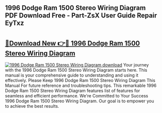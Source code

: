 ## 1996 Dodge Ram 1500 Stereo Wiring Diagram PDF Download Free - Part-ZsX User Guide Repair EyTxz

# <h2><a href="http://dflqbq.blite.top/?on=1996+Dodge+Ram+1500+Stereo+Wiring+Diagram">🔗Download New 👉🔴 1996 Dodge Ram 1500 Stereo Wiring Diagram</a></h2>

[![1996 Dodge Ram 1500 Stereo Wiring Diagram download](https://i.imgur.com/lujVjoI.png)](http://dflqbq.blite.top/?on=1996+Dodge+Ram+1500+Stereo+Wiring+Diagram)
Your journey with the 1996 Dodge Ram 1500 Stereo Wiring Diagram starts here. This manual is your comprehensive guide to understanding and using it effectively. Please Keep 1996 Dodge Ram 1500 Stereo Wiring Diagram This Manual For future reference and troubleshooting tips. This remarkable 1996 Dodge Ram 1500 Stereo Wiring Diagram features list of features for seamless and efficient performance. We're Committed to Your Success 1996 Dodge Ram 1500 Stereo Wiring Diagram. Our goal is to empower you to achieve the best results.
